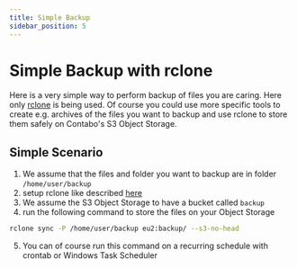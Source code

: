 ```yaml
---
title: Simple Backup
sidebar_position: 5
---
```


# Simple Backup with rclone

Here is a very simple way to perform backup of files you are caring. Here only [rclone](/docs/Object-Storage/Tools/rclone) is being used. Of course you could use more specific tools to create e.g. archives of the files you want to backup and use rclone to store them safely on Contabo's S3 Object Storage.

## Simple Scenario

1. We assume that the files and folder you want to backup are in folder `/home/user/backup`
2. setup rclone like described [here](/docs/Object-Storage/Tools/rclone)
3. We assume the S3 Object Storage to have a bucket called `backup`
4. run the following command to store the files on your Object Storage

  ```bash
  rclone sync -P /home/user/backup eu2:backup/ --s3-no-head
  ```

5. You can of course run this command on a recurring schedule with crontab or Windows Task Scheduler
